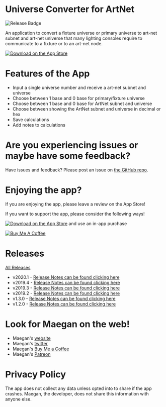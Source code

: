 # Universe Converter for ArtNet

![Release Badge](https://img.shields.io/github/v/release/maeganjwilson/artnet-converter?include_prereleases)

An application to convert a fixture universe or primary universe to art-net subnet and art-net universe that many lighting consoles require to communicate to a fixture or to an art-net node.

[![Download on the App Store](https://raw.githubusercontent.com/maeganjwilson/artnet-converter/master/docs/images/download_app_store.svg?sanitize=true)](https://apps.apple.com/us/app/universe-converter-for-artnet/id1399672978)

# Features of the App

- Input a single universe number and receive a art-net subnet and universe
- Choose between 1 base and 0 base for primary/fixture universe
- Choose between 1 base and 0 base for ArtNet subnet and universe
- Choose between showing the ArtNet subnet and universe in decimal or hex
- Save calculations
- Add notes to calculations

# Are you experiencing issues or maybe have some feedback?

Have issues and feedback? Please post an issue on [the GitHub repo](https://github.com/maeganjwilson/artnet-converter/issues).

# Enjoying the app?

If you are enjoying the app, please leave a review on the App Store!

If you want to support the app, please consider the following ways!

[![Download on the App Store](https://raw.githubusercontent.com/maeganjwilson/artnet-converter/master/docs/images/download_app_store.svg?sanitize=true)](https://apps.apple.com/us/app/universe-converter-for-artnet/id1399672978) and use an in-app purchase


<a href="https://www.buymeacoffee.com/mwilsonapps" target="_blank"><img src="https://bmc-cdn.nyc3.digitaloceanspaces.com/BMC-button-images/custom_images/orange_img.png" alt="Buy Me A Coffee" style="height: auto !important;width: auto !important;" ></a>

# Releases

[All Releases](https://github.com/maeganjwilson/artnet-converter/releases)

- v2020.1 - [Release Notes can be found clicking here](https://github.com/maeganjwilson/artnet-converter/releases/tag/v2020.1)
- v2019.4 - [Release Notes can be found clicking here](https://github.com/maeganjwilson/artnet-converter/releases/tag/v2019.4)
- v2019.3 - [Release Notes can be found clicking here](https://github.com/maeganjwilson/artnet-converter/releases/tag/v2019.3)
- v2019.2 - [Release Notes can be found clicking here](https://github.com/maeganjwilson/artnet-converter/releases/tag/v2019.2)
- v1.3.0 - [Release Notes can be found clicking here](https://github.com/maeganjwilson/artnet-converter/releases/tag/v1.3.0b011)
- v1.2.0 - [Release Notes can be found clicking here](https://github.com/maeganjwilson/artnet-converter/releases/tag/v1.2.0b001)

# Look for Maegan on the web!

- Maegan's [website](https://blog.appsbymw.com)
- Maegan's [twitter](https://twitter.com/maeganwilson_)
- Maegan's [Buy Me a Coffee](https://www.buymeacoffee.com/appsbymw)
- Maegan's [Patreon](https://www.patreon.com/maeganwilson_)

# Privacy Policy

The app does not collect any data unless opted into to share if the app crashes. Maegan, the developer, does not share this information with anyone else.
